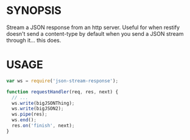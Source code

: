 # SYNOPSIS

Stream a JSON response from an http server. Useful for when restify doesn't
send a content-type by default when you send a JSON stream through it... this
does.

# USAGE

```javascript
var ws = require('json-stream-response');

function requestHandler(req, res, next) {
  // ...
  ws.write(bigJSONThing);
  ws.write(bigJSON2);
  ws.pipe(res);
  ws.end();
  res.on('finish', next);
}
```

